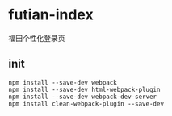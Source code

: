 # futian-index

福田个性化登录页

## init
```
npm install --save-dev webpack
npm install --save-dev html-webpack-plugin
npm install --save-dev webpack-dev-server
npm install clean-webpack-plugin --save-dev
```
